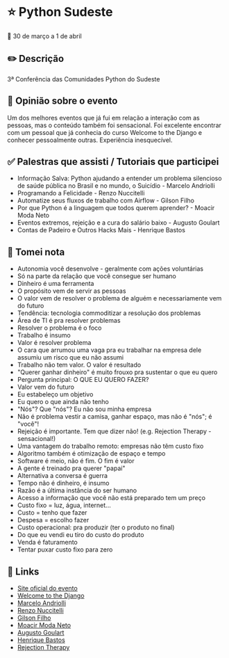 # :star: Python Sudeste

:date: 30 de março a 1 de abril

## :pencil2: Descrição

3ª Conferência das Comunidades Python do Sudeste

## :microphone: Opinião sobre o evento

Um dos melhores eventos que já fui em relação a interação com as pessoas, mas o conteúdo também foi sensacional. Foi excelente encontrar com um pessoal que já conhecia do curso Welcome to the Django e conhecer pessoalmente outras. Experiência inesquecível.

## :white_check_mark: Palestras que assisti / Tutoriais que participei

* Informação Salva: Python ajudando a entender um problema silencioso de saúde pública no Brasil e no mundo, o Suicídio - Marcelo Andriolli
* Programando a Felicidade - Renzo Nuccitelli
* Automatize seus fluxos de trabalho com Airflow - Gilson Filho
* Por que Python é a linguagem que todos querem aprender? - Moacir Moda Neto
* Eventos extremos, rejeição e a cura do salário baixo - Augusto Goulart
* Contas de Padeiro e Outros Hacks Mais - Henrique Bastos

## :memo: Tomei nota

* Autonomia você desenvolve - geralmente com ações voluntárias
* Só na parte da relação que você consegue ser humano
* Dinheiro é uma ferramenta
* O propósito vem de servir as pessoas
* O valor vem de resolver o problema de alguém e necessariamente vem do futuro
* Tendência: tecnologia commoditizar a resolução dos problemas
* Área de TI é pra resolver problemas
* Resolver o problema é o foco
* Trabalho é insumo
* Valor é resolver problema
* O cara que arrumou uma vaga pra eu trabalhar na empresa dele assumiu um risco que eu não assumi
* Trabalho não tem valor. O valor é resultado
* "Querer ganhar dinheiro" é muito frouxo pra sustentar o que eu quero
* Pergunta principal: O QUE EU QUERO FAZER?
* Valor vem do futuro
* Eu estabeleço um objetivo
* Eu quero o que ainda não tenho
* "Nós"? Que "nós"? Eu não sou minha empresa
* Não é problema vestir a camisa, ganhar espaço, mas não é "nós"; é "você"!
* Rejeição é importante. Tem que dizer não! (e.g. Rejection Therapy - sensacional!)
* Uma vantagem do trabalho remoto: empresas não têm custo fixo
* Algoritmo também é otimização de espaço e tempo
* Software é meio, não é fim. O fim é valor
* A gente é treinado pra querer "papai"
* Alternativa a conversa é guerra
* Tempo não é dinheiro, é insumo
* Razão é a última instância do ser humano
* Acesso a informação que você não está preparado tem um preço
* Custo fixo = luz, água, internet...
* Custo = tenho que fazer
* Despesa = escolho fazer
* Custo operacional: pra produzir (ter o produto no final)
* Do que eu vendi eu tiro do custo do produto
* Venda é faturamento
* Tentar puxar custo fixo para zero

## :link: Links

* [Site oficial do evento](http://pythonsudeste.org)
* [Welcome to the Django](https://welcometothedjango.com.br)
* [Marcelo Andriolli](https://medium.com/@marceloandriolli)
* [Renzo Nuccitelli](http://www.python.pro.br)
* [Gilson Filho](http://gilsondev.in)
* [Moacir Moda Neto](https://moacirmoda.com)
* [Augusto Goulart](http://augustogoulart.me)
* [Henrique Bastos](http://henriquebastos.net)
* [Rejection Therapy](https://www.rejectiontherapy.com)
